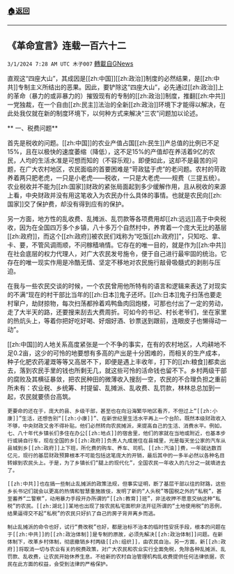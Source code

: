 ###  [:house:返回](README.md)
---


## 《革命宣言》连载一百六十二
`3/1/2024 7:28 AM UTC 木子007` [轉載自GNews](https://gnews.org/articles/2355590)

直观这“四座大山”，其成因是[[zh:中国]][[zh:政治]]制度的必然结果，是[[zh:中共]]专制主义所结出的恶果。因此，要铲除这“四座大山”，必先通过[[zh:政治]]上的革命（暴力的或非暴力的）摧毁现有的专制的[[zh:政治]]制度，推翻[[zh:中共]]一党独裁，在一个自由[[zh:民主]]法治的全新[[zh:政治]]环境下才能得以解决，在此处我仅就在新的制度环境下，以何种方式来解决“三农”问题加以论述。

** 一、税费问题**

首先是税收的问题。[[zh:中国]]的农业产值占国[[zh:民生]]产总值的比例已不足15%，且在以极快的速度萎缩（降低），这不足15%的产值却在养活着9亿的农民，人均的生活水准是可想而知的（不容乐观）。即便如此，这却不是最苦的问题，在广大农村地区，农民面临的首要困难是“苛政猛于虎”的老问题。农村的苛政养着两只肥老虎，一只是小老虎——税收，一只是大老虎——规费（三提五统）。农业税收并不能为[[zh:国家]]财政的紧张局面起到多少缓解作用，且从税收的来源上看，中央财政并没有用这笔收入为农民办什么具体的事情。也就是农民向[[zh:国家]]交了保护费，却没有得到应有的保护。

另一方面，地方性的乱收费、乱摊派、乱罚款等各项费用却[[zh:远远]]高于中央税收，因为在全国四万多个乡镇，八十多万个自然村中，养育着一个庞大无比的基层[[zh:政府]]，而这个[[zh:政府]]被农民们戏称为“吃饭[[zh:政府]]”，只知吃、拿、卡、要，不管风调雨顺，不问稼穑墒情。它存在的唯一目的，就是作为[[zh:中共]]在社会底层的权力代理人，对广大农民发号施令，便于自己进行最牢固的统治。它存在的唯一现实作用是冷酷无情、坚定不移地对农民施行敲骨吸髓式的剥削与压迫。

在我与一些农民交谈的时候，一个农民曾用他所特有的语言和逻辑来表达了对现实的不满“现在的村干部比当年的[[zh:日本]]鬼子还坏。[[zh:日本]]鬼子扫荡也要走村窜户，劫财掠物，每次扫荡都拎着鸡鸭鱼肉回炮楼，可那也付出了一定的劳动，走了大半天的路，还要搜来刮去大费周折。可如今的书记、村长老爷们，坐在家里的热炕头上，等着你把好吃好喝、好烟好酒、钞票送到跟前，连眼皮子也懒得动一动”。

[[zh:中国]]的人地关系高度紧张是一个不争的事实，在有的农村地区，人均耕地不足0.2亩，这少的可怜的地要想有多高的产出是十分困难的，而相关的生产成本，种子化肥农药灌溉等等又高居不下，即便是遇上丰收年，打下的[[zh:粮食]]都卖出去，落到农民手里的钱也所剩无几，就这些可怜的活命钱也留不下。乡村两级干部的腐败及其横征暴敛，把农民种田的微薄收入搜刮一空，农民的不合理负担之重前所未有：农业税、乡统筹、村提留、乱摊派、乱收费、乱罚款，林林总总加到一起，农民就要债台高筑。

    更要命的还在于，庞大的县、乡级干部，甚至也在向沿海繁华地区看齐，不但过上“[[zh:小康]]”生活，还想告别“[[zh:小康]]”、在新世纪里生活水平再上一个台阶。既然本级财政收入不够，中央财政又舍不得补贴，他们必然转向农民摊派，来提高自己的生活、消费水平。例如，七、八十年代乡镇长们多住在办公[[zh:地点]]的宿舍里，他们的家就在当地或附近，也基本步行或骑自行车，现在全国的乡[[zh:政府]]负责人九成居住在县城里，光是每天坐公家的汽车从县城到乡[[zh:政府]]上下班，所化费的购车、养车、司机、[[zh:汽油]]费，一年就达数百亿元，现行的基层财政预算根本不可能包括这笔庞大的开销，最后其中的一多半必然以各种名目转嫁到农民头上。于是，为了乡镇长们“腿上的现代化”，全国农民一年收入的几分之一就填进去了。  

    [[zh:中共]]也在搞一些制止乱摊派的政策法规，但事实证明，断了基层干部以往的财路，这些乡长书记们就会以更高的热情和智慧重施故伎，发明了新的“人头税”等国税之外的“私税”，甚至蓄养“二警察”，动用暴力手段开办所谓的“[[zh:教育]]班”，非法收押不愿意交纳这种“私税”的农民。[[zh:湖北]]某地也出现了按农民私宅面积非法开征所谓的“土地使用税”的恶例，结果逼得交不起“私税”的农民只好扒了自己的房子背井离乡而逃。    

    制止乱摊派的命令也好，试行“费改税”也好，都是治标不治本的临时性安抚手段，根本的问题在于[[zh:中共]]的[[zh:政治体制]]是专制的原故，必须先解决[[zh:政治体制]]问题。在新体制下，改革乡村体制，彻底撤销乡村两级[[zh:组织]]，由农民自治。另一方面，新[[zh:政府]]将取消一切与农业有关的税费政策，对广大农民和农业实行全面免税，免除各种乱摊派、乱罚款、乱收费，让农民开始休养生息。不给新的农村自治管理机构乱收费提供任何法律依据，农民在此方面的权益，会受到法律的严格保护。
